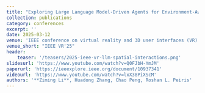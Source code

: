 ```yaml
---
title: "Exploring Large Language Model-Driven Agents for Environment-Aware Spatial Interactions and Conversations in Virtual Reality Role-Play Scenarios"
collection: publications
category: conferences
excerpt: ''
date: 2025-03-12
venue: 'IEEE conference on virtual reality and 3D user interfaces (VR)'
venue_short: "IEEE VR'25"
header:
    teaser: '/teasers/2025-ieee-vr-llm-spatial-interactions.png'
slidesurl: 'https://www.youtube.com/watch?v=Q0FJbH-YmJM'
paperurl: 'https://ieeexplore.ieee.org/document/10937341'
videourl: 'https://www.youtube.com/watch?v=lxX38PiXScM'
authors: '**Ziming Li**, Huadong Zhang, Chao Peng, Roshan L. Peiris'
---
```

